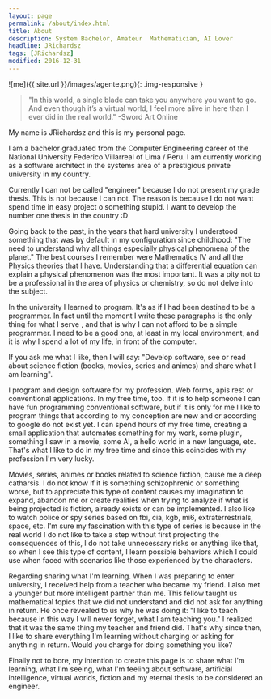 ```yaml
---
layout: page
permalink: /about/index.html
title: About
description: System Bachelor, Amateur  Mathematician, AI Lover
headline: JRichardsz
tags: [JRichardsz]
modified: 2016-12-31
---
```


![me]({{ site.url }}/images/agente.png){: .img-responsive }

>"In this world, a single blade can take you anywhere you want to go. And even though it’s a virtual world, I feel more alive in here than I ever did in the real world."
-Sword Art Online

My name is JRichardsz and this is my personal page.

I am a bachelor graduated from the Computer Engineering career of the National University Federico Villarreal of Lima / Peru. I am currently working as a software architect in the systems area of ​​a prestigious private university in my country.

Currently I can not be called "engineer" because I do not present my grade thesis. This is not because I can not. The reason is because I do not want spend time in easy project o something stupid. I want to develop the number one thesis in the country :D

Going back to the past, in the years that hard university I understood something that was by default in my configuration since childhood: "The need to understand why all things especially physical phenomena of the planet." The best courses I remember were Mathematics IV and all the Physics theories that I have. Understanding that a differential equation can explain a physical phenomenon was the most important. It was a pity not to be a professional in the area of ​​physics or chemistry, so do not delve into the subject.

In the university I learned to program. It's as if I had been destined to be a programmer. In fact until the moment I write these paragraphs is the only thing for what I serve , and that is why I can not afford to be a simple programmer. I need to be a good one, at least in my local environment, and it is why I spend a lot of my life, in front of the computer.

If you ask me what I like, then I will say: "Develop software, see or read about science fiction (books, movies, series and animes) and share what I am learning".

I program and design software for my profession. Web forms, apis rest or conventional applications. In my free time, too. If it is to help someone I can have fun programming conventional software, but if it is only for me I like to program things that according to my conception are new and or according to google do not exist yet. I can spend hours of my free time, creating a small application that automates something for my work, some plugin, something I saw in a movie, some AI, a hello world in a new language, etc. That's what I like to do in my free time and since this coincides with my profession I'm very lucky.

Movies, series, animes or books related to science fiction, cause me a deep catharsis. I do not know if it is something schizophrenic or something worse, but to appreciate this type of content causes my imagination to expand, abandon me or create realities when trying to analyze if what is being projected is fiction, already exists or can be implemented. I also like to watch police or spy series based on fbi, cia, kgb, mi6, extraterrestrials, space, etc. I'm sure my fascination with this type of series is because in the real world I do not like to take a step without first projecting the consequences of this, I do not take unnecessary risks or anything like that, so when I see this type of content, I learn possible behaviors which I could use when faced with scenarios like those experienced by the characters.

Regarding sharing what I'm learning. When I was preparing to enter university, I received help from a teacher who became my friend. I also met a younger but more intelligent partner than me. This fellow taught us mathematical topics that we did not understand and did not ask for anything in return. He once revealed to us why he was doing it: "I like to teach because in this way I will never forget, what I am teaching you." I realized that it was the same thing my teacher and friend did. That's why since then, I like to share everything I'm learning without charging or asking for anything in return. Would you charge for doing something you like?

Finally not to bore, my intention to create this page is to share what I'm learning, what I'm seeing, what I'm feeling about software, artificial intelligence, virtual worlds, fiction and my eternal thesis to be considered an engineer.

<!-- <a markdown="0" href="{{ site.url }}" class="btn">Check out my blog</a>
<a markdown="0" href="https://www.youtube.com/channel/UCkNM-MlGwCo9kxcXLqKn8yQ" class="btn">Check out my youtube channel</a> -->
